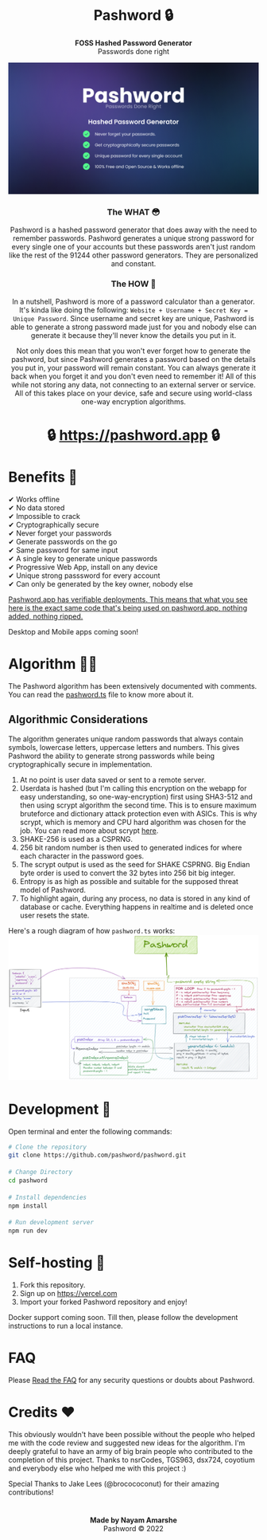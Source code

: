 <div align="center">

# Pashword 🔒
**FOSS Hashed Password Generator**\
Passwords done right

<img src="/public/og-image.png">

### The WHAT 😳
Pashword is a hashed password generator that does away with the need to remember passwords. Pashword generates a unique strong password for every single one of your accounts but these passwords aren't just random like the rest of the 91244 other password generators. They are personalized and constant.

### The HOW 🤔
In a nutshell, Pashword is more of a password calculator than a generator. It's kinda like doing the following: `Website + Username + Secret Key = Unique Password`. Since username and secret key are unique, Pashword is able to generate a strong password made just for you and nobody else can generate it because they'll never know the details you put in it.

Not only does this mean that you won't ever forget how to generate the pashword, but since Pashword generates a password based on the details you put in, your password will remain constant. You can always generate it back when you forget it and you don't even need to remember it! All of this while not storing any data, not connecting to an external server or service. All of this takes place on your device, safe and secure using world-class one-way encryption algorithms.

# 🔒 https://pashword.app 🔒
</div>

# Benefits 🚀
✔ Works offline\
✔ No data stored\
✔ Impossible to crack\
✔ Cryptographically secure\
✔ Never forget your passwords\
✔ Generate passwords on the go\
✔ Same password for same input\
✔ A single key to generate unique passwords\
✔ Progressive Web App, install on any device\
✔ Unique strong passsword for every account\
✔ Can only be generated by the key owner, nobody else

[Pashword.app has verifiable deployments. This means that what you see here is the exact same code that's being used on pashword.app, nothing added, nothing ripped.](https://github.com/pashword/pashword/deployments/activity_log?environment=Production)

Desktop and Mobile apps coming soon!

# Algorithm 👨‍💻
The Pashword algorithm has been extensively documented with comments. You can read the [pashword.ts](https://github.com/pashword/pashword-lib/blob/main/src/helpers/pashword.ts) file to know more about it.

## Algorithmic Considerations
The algorithm generates unique random passwords that always contain symbols, lowercase letters, uppercase letters and numbers. This gives Pashword the ability to generate strong passwords while being cryptographically secure in implementation.

1. At no point is user data saved or sent to a remote server.
2. Userdata is hashed (but I'm calling this encryption on the webapp for easy understanding, so one-way-encryption) first using SHA3-512 and then using scrypt algorithm the second time. This is to ensure maximum bruteforce and dictionary attack protection even with ASICs. This is why scrypt, which is memory and CPU hard algorithm was chosen for the job. You can read more about scrypt [here](https://en.wikipedia.org/wiki/Scrypt).
3. SHAKE-256 is used as a CSPRNG.
4. 256 bit random number is then used to generated indices for where each character in the password goes.
5. The scrypt output is used as the seed for SHAKE CSPRNG. Big Endian byte order is used to convert the 32 bytes into 256 bit big integer.
7. Entropy is as high as possible and suitable for the supposed threat model of Pashword.
8. To highlight again, during any process, no data is stored in any kind of database or cache. Everything happens in realtime and is deleted once user resets the state.

Here's a rough diagram of how `pashword.ts` works:
<img src="/algorithm_illustration.png">

# Development 🧰

Open terminal and enter the following commands:
```bash
# Clone the repository
git clone https://github.com/pashword/pashword.git

# Change Directory
cd pashword

# Install dependencies
npm install

# Run development server
npm run dev
```

# Self-hosting 🤳

1. Fork this repository.
2. Sign up on https://vercel.com
3. Import your forked Pashword repository and enjoy!

Docker support coming soon. Till then, please follow the development instructions to run a local instance.

# FAQ
Please [Read the FAQ](https://pashword.app/#faq) for any security questions or doubts about Pashword.

# Credits ♥

This obviously wouldn't have been possible without the people who helped me with the code review and suggested new ideas for the algorithm. I'm deeply grateful to have an army of big brain people who contributed to the completion of this project. Thanks to nsrCodes, TGS963, dsx724, coyotium and everybody else who helped me with this project :)

Special Thanks to Jake Lees (@brocococonut) for their amazing contributions!

#
<div align="center">

**Made by Nayam Amarshe**\
Pashword © 2022
</div>

